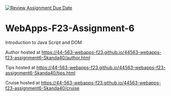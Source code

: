 [![Review Assignment Due Date](https://classroom.github.com/assets/deadline-readme-button-24ddc0f5d75046c5622901739e7c5dd533143b0c8e959d652212380cedb1ea36.svg)](https://classroom.github.com/a/b9NC0g7h)
# WebApps-F23-Assignment-6
Introduction to Java Script and DOM

Author hosted at https://44-563-webapps-f23.github.io/44563-webapps-f23-assignment6-Skanda40/author.html


Tips hosted at https://44-563-webapps-f23.github.io/44563-webapps-f23-assignment6-Skanda40/tips.html


Cruise hosted at https://44-563-webapps-f23.github.io/44563-webapps-f23-assignment6-Skanda40/cruise
